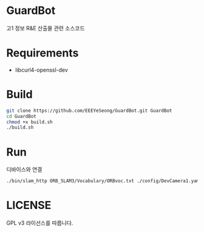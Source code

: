 # GuardBot
고1 정보 R&amp;E 산출물 관련 소스코드

# Requirements
- libcurl4-openssl-dev

# Build
```bash
git clone https://github.com/EEEYeSeong/GuardBot.git GuardBot
cd GuardBot
chmod +x build.sh
./build.sh
```

# Run
디바이스와 연결
```bash
./bin/slam_http ORB_SLAM3/Vocabulary/ORBvoc.txt ./config/DevCamera1.yaml 192.168.1.3:5000
```

# LICENSE
GPL v3 라이선스를 따릅니다.